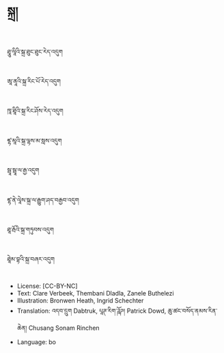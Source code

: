 # སྐྲ།

##
ཐཱུ་ལཱིའི་སྐྲ་ཐུང་ཐུང་རེད་འདུག

##
ཨཱ་ནཱའི་སྐྲ་རིང་པོ་རེད་འདུག

##
ཁཱ་ཐཱིའི་སྐྲ་རིང་ཤོས་རེད་འདུག

##
ཛྷ་མཱའི་སྐྲ་ལྷས་མ་སླས་འདུག

##
སྦཱ་སྦཱ་ལ་རྒྱ་འདུག

##
ཛྷ་ནེ་ལཱེས་སྐྲ་ལ་རྒྱུག་ཤད་བརྒྱབ་འདུག

##
ཐཱ་རྦོའི་སྐྲ་གཏུབས་འདུག

##
ཐཱེམ་བྷའི་སྐྲ་བཞར་འདུག

##
* License: [CC-BY-NC]
* Text: Clare Verbeek, Thembani Dladla, Zanele Buthelezi
* Illustration: Bronwen Heath, Ingrid Schechter
* Translation: འདབ་དྲུག Dabtruk, པཱཊ་རིག་ཌཱོཌ། Patrick Dowd, ཆུ་ཚང་བསོད་ནམས་རིན་ཆེན། Chusang Sonam Rinchen
* Language: bo
